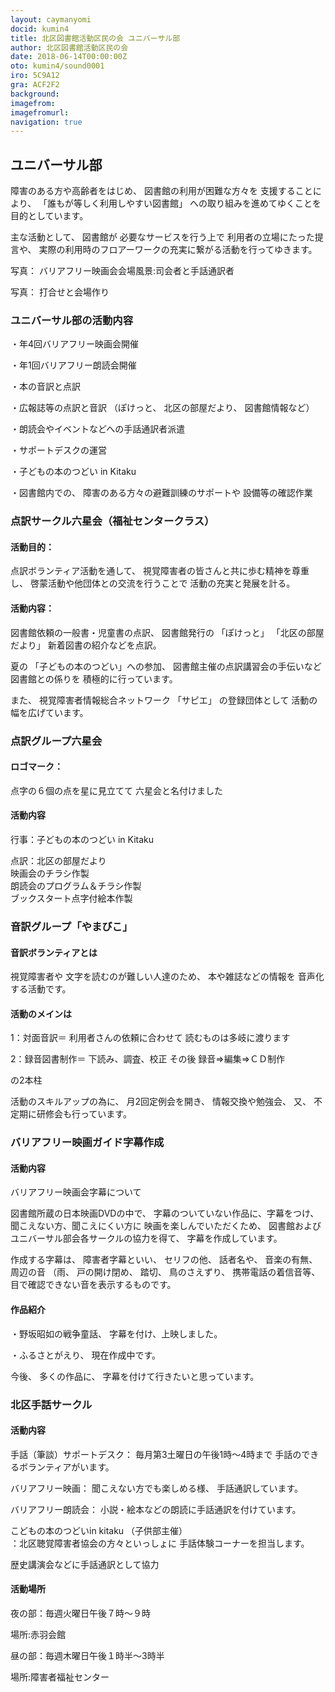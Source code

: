```yaml
---
layout: caymanyomi
docid: kumin4
title: 北区図書館活動区民の会 ユニバーサル部
author: 北区図書館活動区民の会
date: 2018-06-14T00:00:00Z
oto: kumin4/sound0001
iro: 5C9A12
gra: ACF2F2
background: 
imagefrom: 
imagefromurl: 
navigation: true
---
```

   
## <span data-dur="2.062" data-begin="0.000">ユニバーサル部</span>

<!--span data-dur="1.641" data-begin="2.062">読み上げ時間</span>
<span data-dur="3.053" data-begin="3.703">約6分50秒消す</span-->

<span data-dur="3.297" data-begin="6.756">障害のある方や高齢者をはじめ、</span>
<span data-dur="3.521" data-begin="10.053">図書館の利用が困難な方々を</span>
<span data-dur="1.923" data-begin="13.574">支援することにより、</span>
<span data-dur="3.509" data-begin="15.497">「誰もが等しく利用しやすい図書館」</span>
<span data-dur="4.956" data-begin="19.006">への取り組みを進めてゆくことを目的としています。</span>

<span data-dur="1.968" data-begin="23.962">主な活動として、</span>
<span data-dur="1.304" data-begin="25.930">図書館が</span>
<span data-dur="2.745" data-begin="27.234">必要なサービスを行う上で</span>
<span data-dur="2.937" data-begin="29.979">利用者の立場にたった提言や、</span>
<span data-dur="7.717" data-begin="32.916">実際の利用時のフロアーワークの充実に繋がる活動を行ってゆきます。</span>

<span data-dur="1.197" data-begin="40.633">写真：</span>
<span data-dur="6.539" data-begin="41.830">バリアフリー映画会会場風景:司会者と手話通訳者</span>

<span data-dur="1.197" data-begin="48.369">写真：</span>
<span data-dur="4.132" data-begin="49.566">打合せと会場作り</span>

### <span data-dur="3.075" data-begin="53.698">ユニバーサル部の活動内容</span>

<span data-dur="4.795" data-begin="56.773">・年4回バリアフリー映画会開催</span>

<span data-dur="4.873" data-begin="61.568">・年1回バリアフリー朗読会開催</span>

<span data-dur="3.708" data-begin="66.441">・本の音訳と点訳</span>

<span data-dur="3.006" data-begin="70.149">・広報誌等の点訳と音訳</span>
<span data-dur="1.087" data-begin="73.155">（ぽけっと、</span>
<span data-dur="1.743" data-begin="74.242">北区の部屋だより、</span>
<span data-dur="3.111" data-begin="75.985">図書館情報など）</span>

<span data-dur="5.366" data-begin="79.096">・朗読会やイベントなどへの手話通訳者派遣</span>

<span data-dur="3.366" data-begin="84.462">・サポートデスクの運営</span>

<span data-dur="4.024" data-begin="87.828">・子どもの本のつどい in Kitaku</span>

<span data-dur="1.577" data-begin="91.852">・図書館内での、</span>
<span data-dur="3.821" data-begin="93.429">障害のある方々の避難訓練のサポートや</span>
<span data-dur="3.918" data-begin="97.250">設備等の確認作業</span>

### <span data-dur="2.239" data-begin="101.168">点訳サークル六星会</span><span data-dur="2.486" data-begin="103.407">（福祉センタークラス）</span>

#### <span data-dur="1.623" data-begin="105.893">活動目的：</span>

<span data-dur="2.82" data-begin="107.516">点訳ボランティア活動を通して、</span>
<span data-dur="4.865" data-begin="110.336">視覚障害者の皆さんと共に歩む精神を尊重し、</span>
<span data-dur="4.195" data-begin="115.201">啓蒙活動や他団体との交流を行うことで</span>
<span data-dur="4.047" data-begin="119.396">活動の充実と発展を計る。</span>

#### <span data-dur="1.579" data-begin="123.443">活動内容：</span>

<span data-dur="4.273" data-begin="125.022">図書館依頼の一般書・児童書の点訳、</span>
<span data-dur="1.779" data-begin="129.295">図書館発行の</span>
<span data-dur="1.088" data-begin="131.074">「ぽけっと」</span>
<span data-dur="1.742" data-begin="132.162">「北区の部屋だより」</span>
<span data-dur="3.853" data-begin="133.904">新着図書の紹介などを点訳。</span>

<span data-dur="1.051" data-begin="137.757">夏の</span>
<span data-dur="2.652" data-begin="138.808">「子どもの本のつどい」への参加、</span>
<span data-dur="4.011" data-begin="141.460">図書館主催の点訳講習会の手伝いなど</span>
<span data-dur="2.014" data-begin="145.471">図書館との係りを</span>
<span data-dur="3.36" data-begin="147.485">積極的に行っています。</span>

<span data-dur="0.945" data-begin="150.845">また、</span>
<span data-dur="3.332" data-begin="151.790">視覚障害者情報総合ネットワーク</span>
<span data-dur="1.082" data-begin="155.122">「サピエ」</span>
<span data-dur="2.118" data-begin="156.204">の登録団体として</span>
<span data-dur="3.371" data-begin="158.322">活動の幅を広げています。</span>

### <span data-dur="2.754" data-begin="163.743">点訳グループ六星会</span>

#### <span data-dur="1.321" data-begin="166.497">ロゴマーク：</span>

<span data-dur="3.615" data-begin="167.818">点字の６個の点を星に見立てて</span>
<span data-dur="3.469" data-begin="171.433">六星会と名付けました</span>

#### <span data-dur="2.079" data-begin="174.902">活動内容</span>

<span data-dur="4.771" data-begin="176.981">行事：子どもの本のつどい in Kitaku</span>

<span data-dur="3.773" data-begin="181.752">点訳：北区の部屋だより</span>  
<span data-dur="3.943" data-begin="185.525">映画会のチラシ作製</span>  
<span data-dur="4.978" data-begin="189.468">朗読会のプログラム＆チラシ作製</span>  
<span data-dur="5.372" data-begin="194.446">ブックスタート点字付絵本作製</span>

### <span data-dur="2.708" data-begin="199.818">音訳グループ「やまびこ」</span>

#### <span data-dur="2.585" data-begin="202.526">音訳ボランティアとは</span>

<span data-dur="1.779" data-begin="205.111">視覚障害者や</span>
<span data-dur="3.209" data-begin="206.890">文字を読むのが難しい人達のため、</span>
<span data-dur="2.45" data-begin="210.099">本や雑誌などの情報を</span>
<span data-dur="3.515" data-begin="212.549">音声化する活動です。</span>

#### <span data-dur="2.24" data-begin="216.064">活動のメインは</span>

<span data-dur="2.121" data-begin="218.304">1：対面音訳＝</span>
<span data-dur="2.527" data-begin="220.425">利用者さんの依頼に合わせて</span>
<span data-dur="4.124" data-begin="222.952">読むものは多岐に渡ります</span>

<span data-dur="2.471" data-begin="227.076">2：録音図書制作＝</span>
<span data-dur="2.626" data-begin="229.547">下読み、調査、校正</span>
<span data-dur="1.264" data-begin="232.173">その後</span>
<span data-dur="4.74" data-begin="233.437">録音⇒編集⇒ＣＤ制作</span>

<span data-dur="2.783" data-begin="238.177">の2本柱</span>

<span data-dur="2.423" data-begin="240.960">活動のスキルアップの為に、</span>
<span data-dur="2.859" data-begin="243.383">月2回定例会を開き、</span>
<span data-dur="2.589" data-begin="246.242">情報交換や勉強会、</span>
<span data-dur="0.945" data-begin="248.831">又、</span>
<span data-dur="4.744" data-begin="249.776">不定期に研修会も行っています。</span>

### <span data-dur="3.977" data-begin="254.520">バリアフリー映画ガイド字幕作成</span>

#### <span data-dur="2.079" data-begin="258.497">活動内容</span>

<span data-dur="3.91" data-begin="260.576">バリアフリー映画会字幕について</span>

<span data-dur="4.29" data-begin="264.486">図書館所蔵の日本映画DVDの中で、</span>
<span data-dur="3.93" data-begin="268.776">字幕のついていない作品に、字幕をつけ、</span>
<span data-dur="2.928" data-begin="272.706">聞こえない方、聞こえにくい方に</span>
<span data-dur="2.484" data-begin="275.634">映画を楽しんでいただくため、</span>
<span data-dur="5.112" data-begin="278.118">図書館およびユニバーサル部会各サークルの協力を得て、</span>
<span data-dur="3.699" data-begin="283.230">字幕を作成しています。</span>

<span data-dur="1.983" data-begin="286.929">作成する字幕は、</span>
<span data-dur="2.076" data-begin="288.912">障害者字幕といい、</span>
<span data-dur="1.543" data-begin="290.988">セリフの他、</span>
<span data-dur="1.341" data-begin="292.531">話者名や、</span>
<span data-dur="1.467" data-begin="293.872">音楽の有無、</span>
<span data-dur="1.665" data-begin="295.339">周辺の音</span>
<span data-dur="0.838" data-begin="297.004">（雨、</span>
<span data-dur="1.428" data-begin="297.842">戸の開け閉め、</span>
<span data-dur="1.187" data-begin="299.270">踏切、</span>
<span data-dur="1.514" data-begin="300.457">鳥のさえずり、</span>
<span data-dur="2.54" data-begin="301.971">携帯電話の着信音等、</span>
<span data-dur="4.688" data-begin="304.511">目で確認できない音を表示するものです。</span>

#### <span data-dur="2.234" data-begin="309.199">作品紹介</span>

<span data-dur="2.627" data-begin="311.433">・野坂昭如の戦争童話、</span>
<span data-dur="4.056" data-begin="314.060">字幕を付け、上映しました。</span>

<span data-dur="1.494" data-begin="318.116">・ふるさとがえり、</span>
<span data-dur="3.531" data-begin="319.610">現在作成中です。</span>

<span data-dur="1.066" data-begin="323.141">今後、</span>
<span data-dur="1.791" data-begin="324.207">多くの作品に、</span>
<span data-dur="4.791" data-begin="325.998">字幕を付けて行きたいと思っています。</span>

### <span data-dur="2.601" data-begin="330.789">北区手話サークル</span>

#### <span data-dur="2.078" data-begin="333.390">活動内容</span>

<span data-dur="3.079" data-begin="335.468">手話（筆談）サポートデスク：</span>
<span data-dur="4.53" data-begin="338.547">毎月第3土曜日の午後1時～4時まで</span>
<span data-dur="3.895" data-begin="343.077">手話のできるボランティアがいます。</span>

<span data-dur="1.771" data-begin="346.972">バリアフリー映画：</span>
<span data-dur="2.552" data-begin="348.743">聞こえない方でも楽しめる様、</span>
<span data-dur="3.355" data-begin="351.295">手話通訳しています。</span>

<span data-dur="2.091" data-begin="354.650">バリアフリー朗読会：</span>
<span data-dur="6.182" data-begin="356.741">小説・絵本などの朗読に手話通訳を付けています。	</span>

<span data-dur="2.824" data-begin="362.923">こどもの本のつどいin kitaku</span>
<span data-dur="1.601" data-begin="365.747">（子供部主催）</span>  
<span data-dur="3.905" data-begin="367.348">：北区聴覚障害者協会の方々といっしょに</span>
<span data-dur="4.187" data-begin="371.253">手話体験コーナーを担当します。</span>

<span data-dur="5.059" data-begin="375.440">歴史講演会などに手話通訳として協力</span>

#### <span data-dur="2.018" data-begin="380.499">活動場所</span>

<span data-dur="3.676" data-begin="382.517">夜の部：毎週火曜日午後７時～９時</span>

<span data-dur="3.593" data-begin="386.193">場所:赤羽会館</span>

<span data-dur="4.522" data-begin="389.786">昼の部：毎週木曜日午後１時半～3時半</span>

<span data-dur="4.504" data-begin="394.308">場所:障害者福祉センター</span>

<!--span data-dur="1.127" data-begin="398.812">以上で</span>
<span data-dur="4.184" data-begin="399.939">「ユニバーサル部」の読み上げを終わります消す。</span-->
